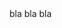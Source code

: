 <html>
<head>
<link rel="stylesheet" href="style.md" type="text/css" />
</head>
  <body>
    <div id="container">
	bla bla bla
	</div>
  </body>
</html>
